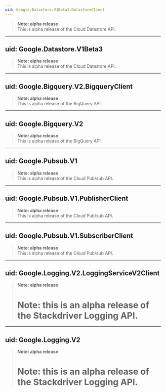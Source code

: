 ```yaml
---
uid: Google.Datastore.V1Beta3.DatastoreClient
---
```


> **Note: alpha release**  
> This is alpha release of the Cloud Datastore API.

---
uid: Google.Datastore.V1Beta3
---

> **Note: alpha release**  
> This is alpha release of the Cloud Datastore API.

---
uid: Google.Bigquery.V2.BigqueryClient
---

> **Note: alpha release**  
> This is alpha release of the BigQuery API.

---
uid: Google.Bigquery.V2
---

> **Note: alpha release**  
> This is alpha release of the BigQuery API.

---
uid: Google.Pubsub.V1
---

> **Note: alpha release**  
> This is alpha release of the Cloud Pub/sub API.

---
uid: Google.Pubsub.V1.PublisherClient
---

> **Note: alpha release**  
> This is alpha release of the Cloud Pub/sub API.

---
uid: Google.Pubsub.V1.SubscriberClient
---

> **Note: alpha release**  
> This is alpha release of the Cloud Pub/sub API.

---
uid: Google.Logging.V2.LoggingServiceV2Client
---

> **Note: alpha release**  
> # Note: this is an alpha release of the Stackdriver Logging API.

---
uid: Google.Logging.V2
---

> **Note: alpha release**  
> # Note: this is an alpha release of the Stackdriver Logging API.
